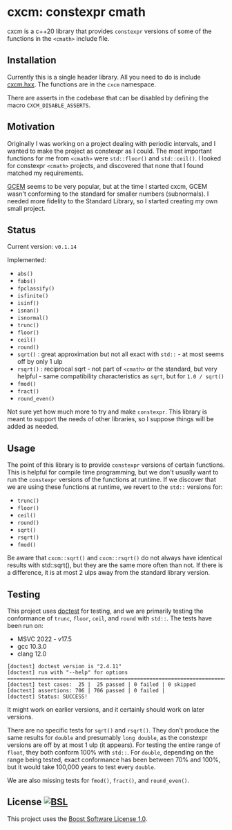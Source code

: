# cxcm: constexpr cmath

cxcm is a c++20 library that provides ```constexpr``` versions of some of the functions in the ```<cmath>``` include file.

## Installation

Currently this is a single header library. All you need to do is include [cxcm.hxx](https://raw.githubusercontent.com/davidbrowne/cxcm/main/cxcm.hxx). The functions are in the ```cxcm``` namespace.

There are asserts in the codebase that can be disabled by defining the macro ```CXCM_DISABLE_ASSERTS```.

## Motivation

Originally I was working on a project dealing with periodic intervals, and I wanted to make the project as constexpr as I could. The most important functions for me from ```<cmath>``` were ```std::floor()``` and ```std::ceil()```. I looked for constexpr ```<cmath>``` projects, and discovered that none that I found matched my requirements.

[GCEM](https://github.com/kthohr/gcem) seems to be very popular, but at the time I started cxcm, GCEM wasn't conforming to the standard for smaller numbers (subnormals). I needed more fidelity to the Standard Library, so I started creating my own small project.

## Status

Current version: `v0.1.14`

Implemented:

* ```abs()```
* ```fabs()```
* ```fpclassify()```
* ```isfinite()```
* ```isinf()```
* ```isnan()```
* ```isnormal()```
* ```trunc()```
* ```floor()```
* ```ceil()```
* ```round()```
* ```sqrt()``` : great approximation but not all exact with ```std::``` - at most seems off by only 1 ulp
* ```rsqrt()``` : reciprocal sqrt - not part of ```<cmath>``` or the standard, but very helpful - same compatibility characteristics as ```sqrt```, but for ```1.0 / sqrt()```
* ```fmod()```
* ```fract()```
* ```round_even()```

Not sure yet how much more to try and make ```constexpr```. This library is meant to support the needs of other libraries, so I suppose things will be added as needed.

## Usage

The point of this library is to provide ```constexpr``` versions of certain functions. This is helpful for compile time programming, but we don't usually want to run the ```constexpr``` versions of the functions at runtime. If we discover that we are using these functions at runtime, we revert to the ```std::``` versions for:

* ```trunc()```
* ```floor()```
* ```ceil()```
* ```round()```
* ```sqrt()```
* ```rsqrt()```
* ```fmod()```

Be aware that ```cxcm::sqrt()``` and ```cxcm::rsqrt()``` do not always have identical results with std::sqrt(), but they are the same more often than not. If there is a difference, it is at most 2 ulps away from the standard library version.

## Testing

This project uses [doctest](https://github.com/onqtam/doctest) for testing, and we are primarily testing the conformance of ```trunc```, ```floor```, ```ceil```, and ```round``` with ```std::```. The tests have been run on:

* MSVC 2022 - v17.5
* gcc 10.3.0
* clang 12.0

```
[doctest] doctest version is "2.4.11"
[doctest] run with "--help" for options
===============================================================================
[doctest] test cases:  25 |  25 passed | 0 failed | 0 skipped
[doctest] assertions: 706 | 706 passed | 0 failed |
[doctest] Status: SUCCESS!
```

It might work on earlier versions, and it certainly should work on later versions.

There are no specific tests for ```sqrt()``` and ```rsqrt()```. They don't produce the same results for ```double``` and presumably ```long double```, as the constexpr versions are off by at most 1 ulp (it appears). For testing the entire range of ```float```, they both conform 100% with ```std::```. For  ```double```, depending on the range being tested, exact conformance has been between 70% and 100%, but it would take 100,000 years to test every ```double```.

We are also missing tests for ```fmod()```, ```fract()```, and ```round_even()```.

## License [![BSL](https://img.shields.io/badge/license-BSL-blue)](https://choosealicense.com/licenses/bsl-1.0/)

This project uses the [Boost Software License 1.0](https://choosealicense.com/licenses/bsl-1.0/).